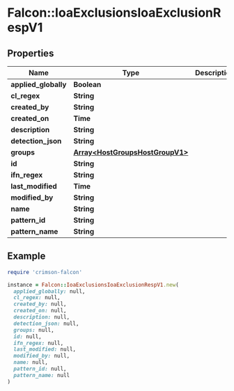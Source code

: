 # Falcon::IoaExclusionsIoaExclusionRespV1

## Properties

| Name | Type | Description | Notes |
| ---- | ---- | ----------- | ----- |
| **applied_globally** | **Boolean** |  |  |
| **cl_regex** | **String** |  |  |
| **created_by** | **String** |  |  |
| **created_on** | **Time** |  |  |
| **description** | **String** |  |  |
| **detection_json** | **String** |  |  |
| **groups** | [**Array&lt;HostGroupsHostGroupV1&gt;**](HostGroupsHostGroupV1.md) |  |  |
| **id** | **String** |  |  |
| **ifn_regex** | **String** |  |  |
| **last_modified** | **Time** |  |  |
| **modified_by** | **String** |  |  |
| **name** | **String** |  |  |
| **pattern_id** | **String** |  |  |
| **pattern_name** | **String** |  |  |

## Example

```ruby
require 'crimson-falcon'

instance = Falcon::IoaExclusionsIoaExclusionRespV1.new(
  applied_globally: null,
  cl_regex: null,
  created_by: null,
  created_on: null,
  description: null,
  detection_json: null,
  groups: null,
  id: null,
  ifn_regex: null,
  last_modified: null,
  modified_by: null,
  name: null,
  pattern_id: null,
  pattern_name: null
)
```

